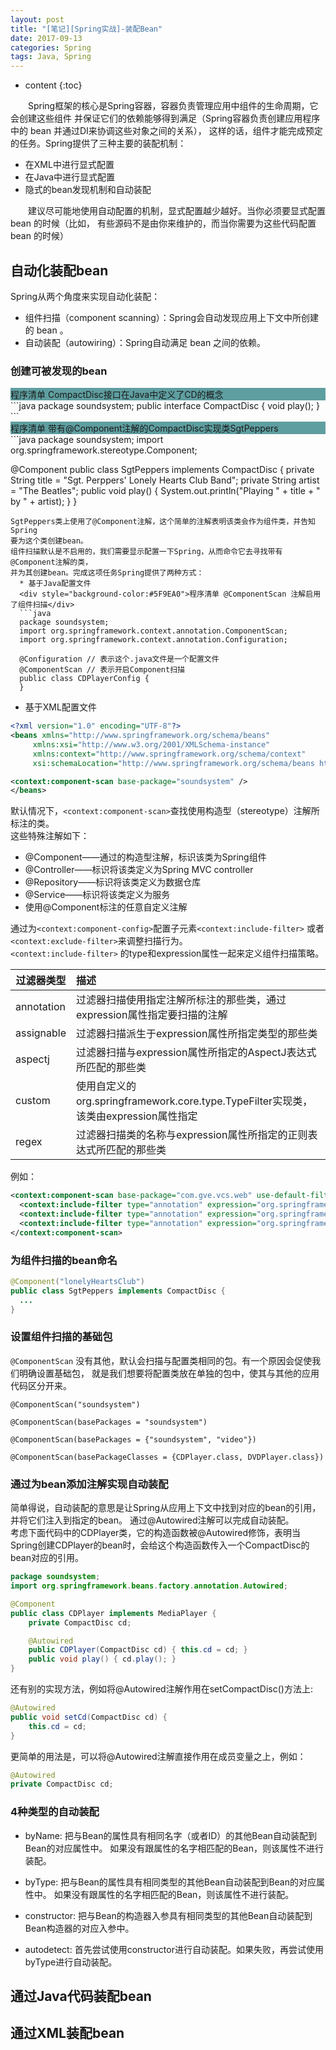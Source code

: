 ```yaml
---
layout: post
title: "[笔记][Spring实战]-装配Bean"
date: 2017-09-13
categories: Spring
tags: Java, Spring
---
```

* content
{:toc}


&emsp;&emsp;Spring框架的核心是Spring容器，容器负责管理应用中组件的生命周期，它会创建这些组件
并保证它们的依赖能够得到满足（Spring容器负责创建应用程序中的 bean 并通过DI来协调这些对象之间的关系），
这样的话，组件才能完成预定的任务。Spring提供了三种主要的装配机制：
  + 在XML中进行显式配置
  + 在Java中进行显式配置
  + 隐式的bean发现机制和自动装配  

&emsp;&emsp;建议尽可能地使用自动配置的机制，显式配置越少越好。当你必须要显式配置 bean 的时候（比如，
有些源码不是由你来维护的，而当你需要为这些代码配置 bean 的时候）

<!-- More -->


## 自动化装配bean
Spring从两个角度来实现自动化装配：
 - 组件扫描（component scanning）：Spring会自动发现应用上下文中所创建的 bean 。
 - 自动装配（autowiring）：Spring自动满足 bean 之间的依赖。  

### 创建可被发现的bean  
<div style="background-color:#5F9EA0">程序清单 CompactDisc接口在Java中定义了CD的概念</div>
```java
package soundsystem;
public interface CompactDisc {
    void play();
}
```
<div style="background-color:#5F9EA0">程序清单 带有@Component注解的CompactDisc实现类SgtPeppers</div>
```java
package soundsystem;
import org.springframework.stereotype.Component;

@Component
public class SgtPeppers implements CompactDisc {
    private String title = "Sgt. Perppers' Lonely Hearts Club Band";
    private String artist = "The Beatles";
    public void play() {
        System.out.println("Playing " + title + " by " + artist);
    }
}
```
SgtPeppers类上使用了@Component注解，这个简单的注解表明该类会作为组件类，并告知Spring
要为这个类创建bean。
组件扫描默认是不启用的，我们需要显示配置一下Spring，从而命令它去寻找带有@Component注解的类，
并为其创建bean。完成这项任务Spring提供了两种方式：
  * 基于Java配置文件
  <div style="background-color:#5F9EA0">程序清单 @ComponentScan 注解启用了组件扫描</div>
  ```java
  package soundsystem;
  import org.springframework.context.annotation.ComponentScan;
  import org.springframework.context.annotation.Configuration;

  @Configuration // 表示这个.java文件是一个配置文件
  @ComponentScan // 表示开启Component扫描
  public class CDPlayerConfig {
  }
  ```

  * 基于XML配置文件

  ```xml
  <?xml version="1.0" encoding="UTF-8"?>
  <beans xmlns="http://www.springframework.org/schema/beans"
       xmlns:xsi="http://www.w3.org/2001/XMLSchema-instance"
       xmlns:context="http://www.springframework.org/schema/context"
       xsi:schemaLocation="http://www.springframework.org/schema/beans http://www.springframework.org/schema/beans/spring-beans.xsd http://www.springframework.org/schema/context http://www.springframework.org/schema/context/spring-context.xsd">

  <context:component-scan base-package="soundsystem" />
  </beans>
  ```
  默认情况下，```<context:component-scan>```查找使用构造型（stereotype）注解所标注的类。  
  这些特殊注解如下：
  - @Component——通过的构造型注解，标识该类为Spring组件
  - @Controller——标识将该类定义为Spring MVC controller
  - @Repository——标识将该类定义为数据仓库
  - @Service——标识将该类定义为服务
  - 使用@Component标注的任意自定义注解

  通过为```<context:component-config>```配置子元素```<context:include-filter>```
  或者```<context:exclude-filter>```来调整扫描行为。  
  ```<context:include-filter>``` 的type和expression属性一起来定义组件扫描策略。  

  | 过滤器类型 | 描述 |
  | ------------- |:-------------|
  | annotation | 过滤器扫描使用指定注解所标注的那些类，通过expression属性指定要扫描的注解 |
  | assignable |	过滤器扫描派生于expression属性所指定类型的那些类 |
  | aspectj |	过滤器扫描与expression属性所指定的AspectJ表达式所匹配的那些类 |
  | custom |	使用自定义的org.springframework.core.type.TypeFilter实现类，该类由expression属性指定 |
  | regex	| 过滤器扫描类的名称与expression属性所指定的正则表达式所匹配的那些类 |

  例如：
  ```xml
  <context:component-scan base-package="com.gve.vcs.web" use-default-filters="false">
    <context:include-filter type="annotation" expression="org.springframework.stereotype.Controller"/>
    <context:include-filter type="annotation" expression="org.springframework.stereotype.Component"/>
    <context:include-filter type="annotation" expression="org.springframework.stereotype.Service"/>
  </context:component-scan>
  ```


### 为组件扫描的bean命名
```java
@Component("lonelyHeartsClub")
public class SgtPeppers implements CompactDisc {
  ...
}
```
### 设置组件扫描的基础包

```@ComponentScan``` 没有其他，默认会扫描与配置类相同的包。有一个原因会促使我们明确设置基础包，
就是我们想要将配置类放在单独的包中，使其与其他的应用代码区分开来。  

```
@ComponentScan("soundsystem")
```
```
@ComponentScan(basePackages = "soundsystem")
```
```
@ComponentScan(basePackages = {"soundsystem", "video"})
```
```
@ComponentScan(basePackageClasses = {CDPlayer.class, DVDPlayer.class})
```
### 通过为bean添加注解实现自动装配
简单得说，自动装配的意思是让Spring从应用上下文中找到对应的bean的引用，并将它们注入到指定的bean。
通过@Autowired注解可以完成自动装配。  
考虑下面代码中的CDPlayer类，它的构造函数被@Autowired修饰，表明当Spring创建CDPlayer的bean时，会给这个构造函数传入一个CompactDisc的bean对应的引用。  
```java
package soundsystem;
import org.springframework.beans.factory.annotation.Autowired;

@Component
public class CDPlayer implements MediaPlayer {
    private CompactDisc cd;

    @Autowired
    public CDPlayer(CompactDisc cd) { this.cd = cd; }
    public void play() { cd.play(); }
}

```
还有别的实现方法，例如将@Autowired注解作用在setCompactDisc()方法上:  
```java
@Autowired
public void setCd(CompactDisc cd) {
    this.cd = cd;
}
```
更简单的用法是，可以将@Autowired注解直接作用在成员变量之上，例如：
```java
@Autowired
private CompactDisc cd;
```

### 4种类型的自动装配
 + byName: 把与Bean的属性具有相同名字（或者ID）的其他Bean自动装配到Bean的对应属性中。
 如果没有跟属性的名字相匹配的Bean，则该属性不进行装配。

 + byType: 把与Bean的属性具有相同类型的其他Bean自动装配到Bean的对应属性中。
 如果没有跟属性的名字相匹配的Bean，则该属性不进行装配。

 + constructor: 把与Bean的构造器入参具有相同类型的其他Bean自动装配到Bean构造器的对应入参中。

 + autodetect: 首先尝试使用constructor进行自动装配。如果失败，再尝试使用byType进行自动装配。


## 通过Java代码装配bean

## 通过XML装配bean
